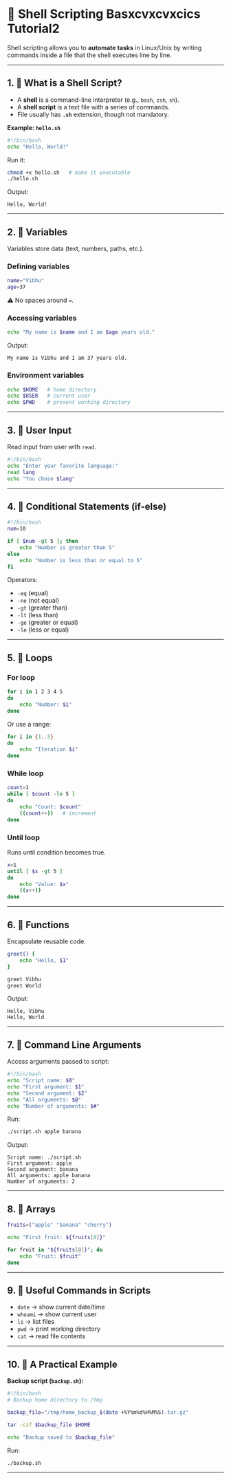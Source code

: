 # 🐚 Shell Scripting Basxcvxcvxcics Tutorial2

Shell scripting allows you to **automate tasks** in Linux/Unix by writing commands inside a file that the shell executes line by line.

---

## 1. 🔹 What is a Shell Script?

* A **shell** is a command-line interpreter (e.g., `bash`, `zsh`, `sh`).
* A **shell script** is a text file with a series of commands.
* File usually has **`.sh`** extension, though not mandatory.

**Example: `hello.sh`**

```bash
#!/bin/bash
echo "Hello, World!"
```

Run it:

```bash
chmod +x hello.sh   # make it executable
./hello.sh
```

Output:

```
Hello, World!
```

---

## 2. 🔹 Variables

Variables store data (text, numbers, paths, etc.).

### Defining variables

```bash
name="Vibhu"
age=37
```

⚠️ No spaces around `=`.

### Accessing variables

```bash
echo "My name is $name and I am $age years old."
```

Output:

```
My name is Vibhu and I am 37 years old.
```

### Environment variables

```bash
echo $HOME   # home directory
echo $USER   # current user
echo $PWD    # present working directory
```

---

## 3. 🔹 User Input

Read input from user with `read`.

```bash
#!/bin/bash
echo "Enter your favorite language:"
read lang
echo "You chose $lang"
```

---

## 4. 🔹 Conditional Statements (if-else)

```bash
#!/bin/bash
num=10

if [ $num -gt 5 ]; then
    echo "Number is greater than 5"
else
    echo "Number is less than or equal to 5"
fi
```

Operators:

* `-eq` (equal)
* `-ne` (not equal)
* `-gt` (greater than)
* `-lt` (less than)
* `-ge` (greater or equal)
* `-le` (less or equal)

---

## 5. 🔹 Loops

### For loop

```bash
for i in 1 2 3 4 5
do
    echo "Number: $i"
done
```

Or use a range:

```bash
for i in {1..5}
do
    echo "Iteration $i"
done
```

### While loop

```bash
count=1
while [ $count -le 5 ]
do
    echo "Count: $count"
    ((count++))   # increment
done
```

### Until loop

Runs until condition becomes true.

```bash
x=1
until [ $x -gt 5 ]
do
    echo "Value: $x"
    ((x++))
done
```

---

## 6. 🔹 Functions

Encapsulate reusable code.

```bash
greet() {
    echo "Hello, $1"
}

greet Vibhu
greet World
```

Output:

```
Hello, Vibhu
Hello, World
```

---

## 7. 🔹 Command Line Arguments

Access arguments passed to script:

```bash
#!/bin/bash
echo "Script name: $0"
echo "First argument: $1"
echo "Second argument: $2"
echo "All arguments: $@"
echo "Number of arguments: $#"
```

Run:

```bash
./script.sh apple banana
```

Output:

```
Script name: ./script.sh
First argument: apple
Second argument: banana
All arguments: apple banana
Number of arguments: 2
```

---

## 8. 🔹 Arrays

```bash
fruits=("apple" "banana" "cherry")

echo "First fruit: ${fruits[0]}"

for fruit in "${fruits[@]}"; do
    echo "Fruit: $fruit"
done
```

---

## 9. 🔹 Useful Commands in Scripts

* `date` → show current date/time
* `whoami` → show current user
* `ls` → list files
* `pwd` → print working directory
* `cat` → read file contents

---

## 10. 🔹 A Practical Example

**Backup script (`backup.sh`):**

```bash
#!/bin/bash
# Backup home directory to /tmp

backup_file="/tmp/home_backup_$(date +%Y%m%d%H%M%S).tar.gz"

tar -czf $backup_file $HOME

echo "Backup saved to $backup_file"
```

Run:

```bash
./backup.sh
```

---


